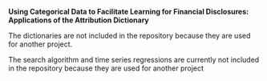 





**Using Categorical Data to Facilitate Learning for Financial Disclosures: Applications of the Attribution Dictionary**


The dictionaries are not included in the repository because they are used for another project. 

The search algorithm and time series regressions are currently not included in the repository because they are used for another project
